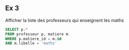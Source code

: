 ## Ex 3

Afficher la liste des professeurs qui enseignent les maths

```sql
SELECT p.*
FROM professeur p, matiere m
WHERE p.matiere_id = m.id
AND m.libelle = 'maths'
```